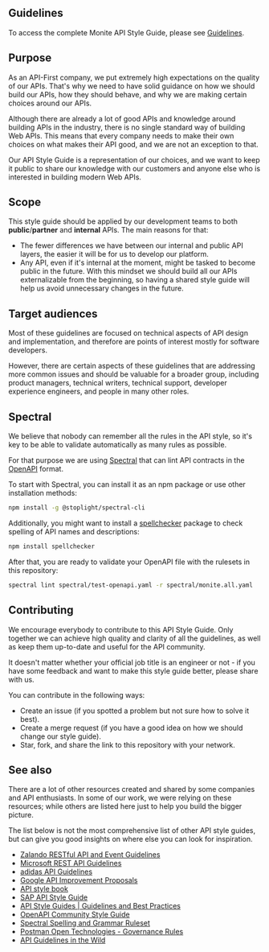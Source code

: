 ## Guidelines

To access the complete Monite API Style Guide, please see [Guidelines](Guidelines.md).


## Purpose

As an API-First company, we put extremely high expectations on the quality of our APIs. That's why we need to have solid guidance on how we should build our APIs, how they should behave, and why we are making certain choices around our APIs.

Although there are already a lot of good APIs and knowledge around building APIs in the industry, there is no single standard way of building Web APIs. This means that every company needs to make their own choices on what makes their API good, and we are not an exception to that.

Our API Style Guide is a representation of our choices, and we want to keep it public to share our knowledge with our customers and anyone else who is interested in building modern Web APIs.


## Scope

This style guide should be applied by our development teams to both **public**/**partner** and **internal** APIs. The main reasons for that:

* The fewer differences we have between our internal and public API layers, the easier it will be for us to develop our platform.
* Any API, even if it's internal at the moment, might be tasked to become public in the future. With this mindset we should build all our APIs externalizable from the beginning, so having a shared style guide will help us avoid unnecessary changes in the future.


## Target audiences

Most of these guidelines are focused on technical aspects of API design and implementation, and therefore are points of interest mostly for software developers. 

However, there are certain aspects of these guidelines that are addressing more common issues and should be valuable for a broader group, including product managers, technical writers, technical support, developer experience engineers, and people in many other roles.


## Spectral

We believe that nobody can remember all the rules in the API style, so it's key to be able to validate automatically as many rules as possible.

For that purpose we are using [Spectral](https://stoplight.io/open-source/spectral/) that can lint API contracts in the [OpenAPI](https://www.openapis.org/) format.

To start with Spectral, you can install it as an npm package or use other installation methods:

```bash
npm install -g @stoplight/spectral-cli
```

Additionally, you might want to install a [spellchecker](https://www.npmjs.com/package/spellchecker) package to check spelling of API names and descriptions:

```bash
npm install spellchecker
```

After that, you are ready to validate your OpenAPI file with the rulesets in this repository:

``` bash
spectral lint spectral/test-openapi.yaml -r spectral/monite.all.yaml
```


## Contributing

We encourage everybody to contribute to this API Style Guide. Only together we can achieve high quality and clarity of all the guidelines, as well as keep them up-to-date and useful for the API community.

It doesn't matter whether your official job title is an engineer or not - if you have some feedback and want to make this style guide better, please share with us.

You can contribute in the following ways:
* Create an issue (if you spotted a problem but not sure how to solve it best).
* Create a merge request (if you have a good idea on how we should change our style guide).
* Star, fork, and share the link to this repository with your network.


## See also

There are a lot of other resources created and shared by some companies and API enthusiasts. In some of our work, we were relying on these resources; while others are listed here just to help you build the bigger picture.

The list below is not the most comprehensive list of other API style guides, but can give you good insights on where else you can look for inspiration.

* [Zalando RESTful API and Event Guidelines](https://opensource.zalando.com/restful-api-guidelines/)
* [Microsoft REST API Guidelines](https://github.com/microsoft/api-guidelines)
* [adidas API Guidelines](https://adidas.gitbook.io/api-guidelines)
* [Google API Improvement Proposals](https://google.aip.dev/)
* [API style book](http://apistylebook.com/design/guidelines/)
* [SAP API Style Guide](https://help.sap.com/viewer/53e39c8b7c924c28a2575be50bc09786/PUBLIC/en-US/01e4b09a0bb24235b3618deb0618e1af.html)
* [API Style Guides | Guidelines and Best Practices](https://stoplight.io/api-style-guides-guidelines-and-best-practices/)
* [OpenAPI Community Style Guide](https://github.com/openapi-contrib/style-guides)
* [Spectral Spelling and Grammar Ruleset](https://github.com/api-stuff/spectral-spelling-grammar)
* [Postman Open Technologies - Governance Rules](https://www.postman.com/postman/workspace/postman-open-technologies-governance-rules/overview)
* [API Guidelines in the Wild](https://dret.github.io/guidelines/)

